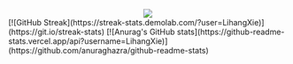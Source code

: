 <div align="center"> <img src="https://metrics.lecoq.io/sun0225SUN?template=classic&config.timezone=Asia%2FShanghai"> </div>
[![GitHub Streak](https://streak-stats.demolab.com/?user=LihangXie)](https://git.io/streak-stats)
[![Anurag's GitHub stats](https://github-readme-stats.vercel.app/api?username=LihangXie)](https://github.com/anuraghazra/github-readme-stats)
